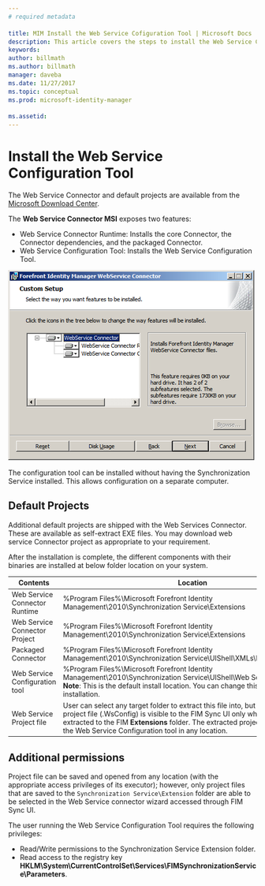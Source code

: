 ```yaml
---
# required metadata

title: MIM Install the Web Service Cofiguration Tool | Microsoft Docs
description: This article covers the steps to install the Web Service Configuration Tool.
keywords:
author: billmath
ms.author: billmath
manager: daveba
ms.date: 11/27/2017
ms.topic: conceptual
ms.prod: microsoft-identity-manager

ms.assetid: 
---
```


# Install the Web Service Configuration Tool

The Web Service Connector and default projects are available from the [Microsoft Download Center](https://www.microsoft.com/en-us/download/details.aspx?id=51495).

The **Web Service Connector MSI** exposes two features:

- Web Service Connector Runtime: Installs the core Connector, the Connector dependencies, and the packaged Connector.
- Web Service Configuration Tool: Installs the Web Service Configuration Tool.

![Installation wizard connector options](media/microsoft-identity-manager-2016-ma-ws-install/connector-installation-options.png)

The configuration tool can be installed without having the Synchronization
Service installed. This allows configuration on a separate computer.

## Default Projects

Additional default projects are shipped with the Web Services Connector. These are available as self-extract EXE files. You may download web service Connector project as appropriate to your requirement.

After the installation is complete, the different components with their binaries are installed at below folder location on your system.

| Contents | Location |
|---|---|
| Web Service Connector Runtime           | %Program Files%\\Microsoft Forefront Identity Management\\2010\\Synchronization&nbsp;Service\\Extensions |
| Web Service Connector Project           | %Program Files%\\Microsoft Forefront Identity Management\\2010\\Synchronization&nbsp;Service\\Extensions |
| Packaged Connector                      | %Program Files%\\Microsoft Forefront Identity Management\\2010\\Synchronization&nbsp;Service\\UIShell\\XMLs\\PackagedMAs |
| Web Service Configuration tool          | %Program Files%\\Microsoft Forefront Identity Management\\2010\\Synchronization&nbsp;Service\\UIShell\\Web&nbsp;Service&nbsp;Configuration <br/>**Note**: This is the default install location. You can change this location during the installation. |
| Web Service Project file                | User can select any target folder to extract this file into, but the extracted project file (.WsConfig) is visible to the FIM Sync UI only when the project file is extracted to the FIM **Extensions** folder. The extracted project file is visible to the Web Service Configuration tool in any location. |


## Additional permissions

Project file can be saved and opened from any location (with the appropriate access privileges of its executor); however, only project files that are saved to the `Synchronization Service\Extension` folder are able to be selected in the Web Service connector wizard accessed through FIM Sync UI.

The user running the Web Service Configuration Tool requires the following privileges:

- Read/Write permissions to the Synchronization Service Extension folder.
- Read access to the registry key **HKLM\\System\\CurrentControlSet\\Services\\FIMSynchronizationService\\Parameters**.
